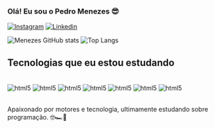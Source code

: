### Olá! Eu sou o Pedro Menezes 😎

[![Instagram](https://img.shields.io/badge/Instagram-E4405F?style=for-the-badge&logo=instagram&logoColor=white)](https://instagram.com/014.bigodee)
[![Linkedin](https://img.shields.io/badge/LinkedIn-0077B5?style=for-the-badge&logo=linkedin&logoColor=white)](https://www.linkedin.com/in/pedromenezes835)

![Menezes GitHub stats](https://github-readme-stats.vercel.app/api?username=CorleoneMenezes&show_icons=true&theme=tokyonight)
![Top Langs](https://github-readme-stats.vercel.app/api/top-langs/?username=CorleoneMenezes&layout=compact)

## Tecnologias que eu estou estudando

<div style="display: inline_block"><br/>
<img align="center" alt="html5" src="https://img.shields.io/badge/HTML5-E34F26?style=for-the-badge&logo=html5&logoColor=white">
<img align="center" alt="html5" src="https://img.shields.io/badge/TypeScript-007ACC?style=for-the-badge&logo=typescript&logoColor=white">
<img align="center" alt="html5" src="https://img.shields.io/badge/JavaScript-F7DF1E?style=for-the-badge&logo=javascript&logoColor=black">
<img align="center" alt="html5" src="https://img.shields.io/badge/CSS3-1572B6?style=for-the-badge&logo=css3&logoColor=white">
<img align="center" alt="html5" src="https://img.shields.io/badge/Sass-CC6699?style=for-the-badge&logo=sass&logoColor=white">
<img align="center" alt="html5" src="https://img.shields.io/badge/React-20232A?style=for-the-badge&logo=react&logoColor=61DAFB">
<img align="center" alt="html5" src="https://img.shields.io/badge/Node.js-43853D?style=for-the-badge&logo=node.js&logoColor=white">
</div><br/>

Apaixonado por motores e tecnologia, ultimamente estudando sobre programação. 🤓🏎️🏁
